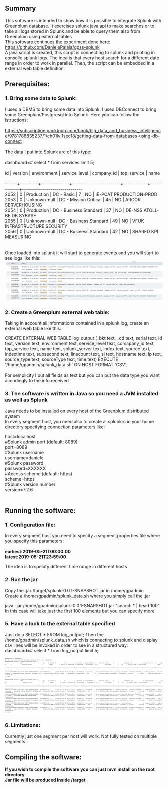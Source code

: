 ## Summary
This software is intended to show how it is possible to integrate Splunk with Greenplum database. It exercises splunk java api 
to make searches or to take all logs stored in Splunk and be able to query them also from Greenplum using external tables </br>
This software continues the experiment done here: </br>
https://github.com/DanielePalaia/gpss-splunk </br>
A java script is created, this script is connecting to splunk and printing in consolle splunk logs. The idea is that every host search for a different date range in order to work in parallel.
Then, the script can be embedded in a external web table definition.

## Prerequisites:
### 1. Bring some data to Splunk: 
I used a DBMS to bring some data into Splunk. I used DBConnect to bring some Greenplum/Postgresql into Splunk. Here you can follow the istructions: </br></br>
https://subscription.packtpub.com/book/big_data_and_business_intelligence/9781788835237/1/ch01lvl1sec18/getting-data-from-databases-using-db-connect</br></br>
The data I put into Splunk are of this type: </br></br>
dashboard=# select * from services limit 5; </br></br>
  id  | version | environment  |     service_level      | company_id | top_service |             name  </br>            
------+---------+--------------+------------------------+------------+-------------+------------------------------ </br>
 2052 |       0 | Production   | DC - Basic             |          7 | NO          | IE-PCAT PRODUCTION-PROD </br>
 2053 |       0 | Unknown-null | DC - Mission Critical  |         45 | NO          | ARCOR SERVERHOUSING </br>
 2054 |       0 | Production   | DC - Business Standard |         37 | NO          | DE-NSS ATOLL-BE DB SYBASE </br>
 2055 |       0 | Unknown-null | DC - Business Standard |         49 | NO          | VFUK INFRASTRUCTURE SECURITY </br>
 2056 |       0 | Unknown-null | DC - Business Standard |         42 | NO          | SHARED KPI MEASURING </br>
</br></br>
Once loaded into splunk it will start to generate events and you will start to see logs like this:
![Screenshot](./images/image1.png)

### 2. Create a Greenplum external web table:
Taking in account all informations contained in a splunk log, create an external web table like this:</br>

CREATE EXTERNAL WEB TABLE log_output
    (_bkt text, _cd text, serial text, id text, version text, environment text, service_level text, comapany_id text, top_service text, name text, splunk_server text, index text, source text, indextime text, subsecond text, linecount text, si text, hostname text, ip text, source_type text, sourceType text, time text)
    EXECUTE '/home/gpadmin/splunk_data.sh' ON HOST
    FORMAT 'CSV';
    </br></br>
For semplicity I put all fields as text but you can put the data type you want accodingly to the info received
</br>

    
### 3. The software is written in Java so you need a JVM installed as well as Splunk
Java needs to be installed on every host of the Greenplum distributed system </br> 
In every segment host, you need also to create a .splunkrc  in your home directory specifying connection parameters like: </br>  

host=localhost </br> 
#Splunk admin port (default: 8089) </br> 
port=8089   </br> 
#Splunk username   
username=daniele   
#Splunk password   
password=XXXXXX   
#Access scheme (default: https)   
scheme=https  
#Splunk version number   
version=7.2.6   
 </br>
 
## Running the software:
### 1. Configuration file: </br>  
In every segment host you need to specify a segment.properties file where you specify this parameters: </br></br>
**earliest:2019-05-21T00:00:00** </br>
**latest:2019-05-21T23:59:00** </br>

The idea is to specify different time range in different hosts.

### 2. Run the jar </br>
Copy the .jar /target/splunk-0.0.1-SNAPSHOT.jar in /home/gpadmin </br>
Create a /home/gpadmin/splunk_data.sh where you simply call the .jar</br>

java -jar /home/gpadmin/splunk-0.0.1-SNAPSHOT.jar "search * | head 100"</br>
In this case will take just the first 100 elements but you can specify more


### 5. Have a look to the external table specified </br> 
Just do a SELECT * FROM log_output;
Then the /home/gpadmin/splunk_data.sh which is connecting to splunk and display csv lines will be invoked in order to see in a structured way:</br>
dashboard=# select * from log_output limit 5; </br>

![Screenshot](./images/external_table.png)

### 6. Limitations: </br> 
Currently just one segment per host will work. Not fully tested on multiple segments.

## Compiling the software:

**If you wish to compile the software you can just mvn install on the root directory** </br>
**Jar file will be produced inside /target**
